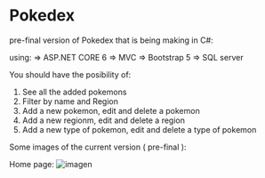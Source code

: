 # Pokedex

pre-final version of Pokedex that is being making in C#:

using:
  => ASP.NET CORE 6
  => MVC
  => Bootstrap 5
  => SQL server 
  
You should have the posibility of: 
1. See all the added pokemons
2. Filter by name and Region
3. Add a new pokemon, edit and delete a pokemon
4. Add a new regionm, edit and delete a region
5. Add a new type of pokemon, edit and delete a type of pokemon

Some images of the current version ( pre-final ):

Home page: 
![imagen](https://user-images.githubusercontent.com/69158247/193175650-fd69b085-c086-44d7-b472-4122289ca991.png)

